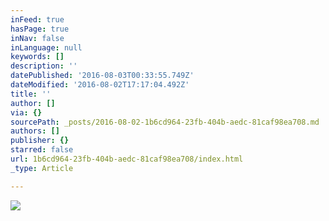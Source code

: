 ```yaml
---
inFeed: true
hasPage: true
inNav: false
inLanguage: null
keywords: []
description: ''
datePublished: '2016-08-03T00:33:55.749Z'
dateModified: '2016-08-02T17:17:04.492Z'
title: ''
author: []
via: {}
sourcePath: _posts/2016-08-02-1b6cd964-23fb-404b-aedc-81caf98ea708.md
authors: []
publisher: {}
starred: false
url: 1b6cd964-23fb-404b-aedc-81caf98ea708/index.html
_type: Article

---
```

![](https://the-grid-user-content.s3-us-west-2.amazonaws.com/df5b951b-41d7-465f-96e6-c4289834049c.png)